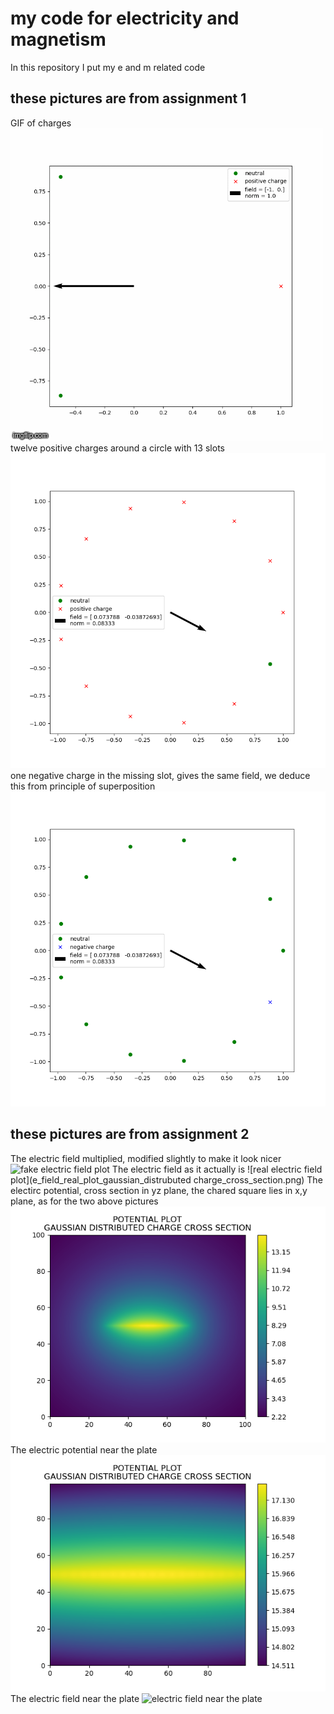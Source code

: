 # my code for electricity and magnetism

In this repository I put my e and m related code

## these pictures are from assignment 1
GIF of charges
![check out this cool that i made for assignment 1](charges.gif)
twelve positive charges around a circle with 13 slots
![twelve positive charges around a circle with 13 slots](12positive_charges.png)
one negative charge in the missing slot, gives the same field, we deduce this from principle of superposition
![one negative charge around a circle with 13 slots](1negative_charge.png)

## these pictures are from assignment 2
The electric field multiplied, modified slightly to make it look nicer
![fake electric field plot](e_field_fake_plot_gaussian_distrubuted_charge_cross_section.png)
The electric field as it actually is
![real electric field plot](e_field_real_plot_gaussian_distrubuted charge_cross_section.png)
The electirc potential, cross section in yz plane, the chared square lies in x,y plane, as for the two above pictures
![potential plot of gaussian plate](potential_plot_guassian_distrubuted_charge_cross_section.png)
The electric potential near the plate
![potential plot uniform plate near the plate](potential_plot_uniform.png)
The electric field near the plate
![electric field near the plate](uniform_field_zoom.pn)




